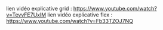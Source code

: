lien vidéo explicative grid : https://www.youtube.com/watch?v=TevvFE7UxlM
lien vidéo explicative flex : https://www.youtube.com/watch?v=Fb33TZOJ7NQ